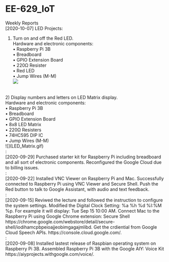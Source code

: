 # EE-629_IoT
Weekly Reports<br/>
[2020-10-07] LED Projects:<br>
1) Turn on and off the Red LED.<br>
Hardware and electronic components:<br>
• Raspberry Pi 3B<br>
• Breadboard<br>
• GPIO Extension Board<br>
• 220Ω Resister<br>
• Red LED<br>
• Jump Wires (M-M)<br>
![](Blinking_Red_LED.gif)
<br>
2) Display numbers and letters on LED Matrix display.<br>
Hardware and electronic components:<br>
• Raspberry Pi 3B<br>
• Breadboard<br>
• GPIO Extension Board<br>
• 8x8 LED Matrix<br>
• 220Ω Resisters<br>
• 74HC595 DIP IC<br>
• Jump Wires (M-M)<br>
![](LED_Matrix.gif)<br>
:<br/>
[2020-09-29] Purchased starter kit for Raspberry Pi including breadboard and all sort of electronic components. Reconfigured the Google Cloud due to billing issues.<br/>
:<br/>
[2020-09-22] Installed VNC Viewer on Raspberry Pi and Mac. Successfully connected to Raspberry Pi using VNC Viewer and Secure Shell. Push the Red button to talk to Google Assistant, with audio and text feedback.<br/>
:<br/>
[2020-09-15] Reviwed the lecture and followed the instruction to configure the system settings. Modified the Digital Clock Setting: %a  %h %d  %I:%M %p. For example it will display: Tue Sep 15 10:00 AM. Connect Mac to the Raspberry Pi using Google Chrome extension: Secure Shell https://chrome.google.com/webstore/detail/secure-shell/iodihamcpbpeioajjeobimgagajmlibd. Get the crdiential from Google Cloud Speech APIs. https://console.cloud.google.com/.<br/>
:<br/>
[2020-09-08] Installed lastest release of Raspbian operating system on Raspberry Pi 3B. Assembled Raspberry Pi 3B with the Google AIY: Voice Kit https://aiyprojects.withgoogle.com/voice/.<br/>
